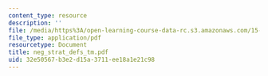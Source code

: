 ```yaml
---
content_type: resource
description: ''
file: /media/https%3A/open-learning-course-data-rc.s3.amazonaws.com/15-667-negotiation-and-conflict-management-spring-2001/32e50567b3e2d15a3711ee18a1e21c98_neg_strat_defs_tm.pdf
file_type: application/pdf
resourcetype: Document
title: neg_strat_defs_tm.pdf
uid: 32e50567-b3e2-d15a-3711-ee18a1e21c98
---
```

